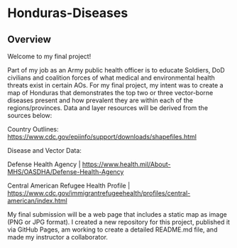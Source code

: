 # Honduras-Diseases

## Overview

Welcome to my final project!

Part of my job as an Army public health officer is to educate Soldiers, DoD civilians and coalition forces of what medical and environmental health threats exist in certain AOs. For my final project, my intent was to create a map of Honduras that demonstrates the top two or three vector-borne diseases present and how prevalent they are within each of the regions/provinces. Data and layer resources will be derived from the sources below:

Country Outlines: https://www.cdc.gov/epiinfo/support/downloads/shapefiles.html

Disease and Vector Data:

Defense Health Agency | https://www.health.mil/About-MHS/OASDHA/Defense-Health-Agency

Central American Refugee Health Profile | https://www.cdc.gov/immigrantrefugeehealth/profiles/central-american/index.html

My final submission will be a web page that includes a static map as image (PNG or JPG format). I created a new repository for this project, published it via GitHub Pages, am working to create a detailed README.md file, and made my instructor a collaborator.
